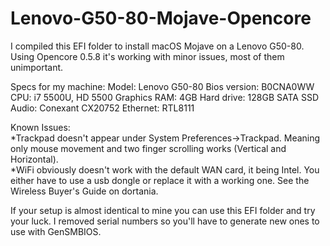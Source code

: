 # Lenovo-G50-80-Mojave-Opencore
I compiled this EFI folder to install macOS Mojave on a Lenovo G50-80. 
Using Opencore 0.5.8 it's working with minor issues, most of them unimportant.  

Specs for my machine: 
Model: Lenovo G50-80
Bios version: B0CNA0WW
CPU: i7 5500U, HD 5500 Graphics
RAM: 4GB
Hard drive: 128GB SATA SSD
Audio: Conexant CX20752
Ethernet: RTL8111 

Known Issues:  
*Trackpad doesn't appear under System Preferences->Trackpad. Meaning only mouse movement and two finger scrolling works (Vertical and Horizontal).  
*WiFi obviously doesn't work with the default WAN card, it being Intel. You either have to use a usb dongle or replace it with a working one. See the Wireless Buyer's Guide on dortania.  


If your setup is almost identical to mine you can use this EFI folder and try your luck. I removed serial numbers so you'll have to generate new ones to use with GenSMBIOS.
